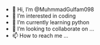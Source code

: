 - 👋 Hi, I’m @MuhmmadGulfam098
- 👀 I’m interested in coding 
- 🌱 I’m currently learning python 
- 💞️ I’m looking to collaborate on ...
- 📫 How to reach me ...

<!---
MuhmmadGulfam098/MuhmmadGulfam098 is a ✨ special ✨ repository because its `README.md` (this file) appears on your GitHub profile.
You can click the Preview link to take a look at your changes.
--->
